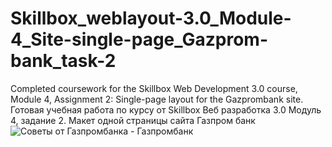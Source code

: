 # Skillbox_weblayout-3.0_Module-4_Site-single-page_Gazprom-bank_task-2
Completed coursework for the Skillbox Web Development 3.0 course, Module 4, Assignment 2: Single-page layout for the Gazprombank site. Готовая учебная работа по курсу от Skillbox Веб разработка 3.0 Модуль 4, задание 2. Макет одной страницы сайта Газпром банк
![Советы от Газпромбанка - Газпромбанк](https://github.com/user-attachments/assets/dd9dd000-5af0-4da8-baaf-8569e143bbc4)
